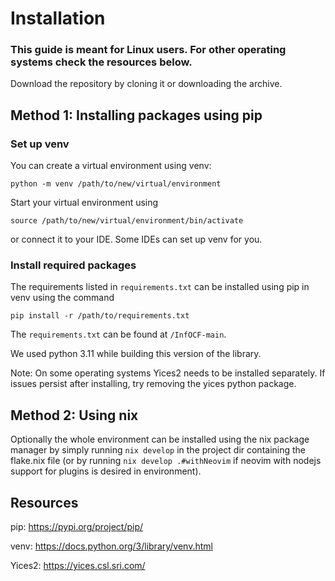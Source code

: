 # Installation

### This guide is meant for Linux users. For other operating systems check the resources below.

Download the repository by cloning it or downloading the archive.

## Method 1: Installing packages using pip

### Set up venv
You can create a virtual environment using venv:
```
python -m venv /path/to/new/virtual/environment
```
Start your virtual environment using
```
source /path/to/new/virtual/environment/bin/activate
```
or connect it to your IDE. Some IDEs can set up venv for you.

### Install required packages

The requirements listed in `requirements.txt` can be installed using pip in venv using the command

```
pip install -r /path/to/requirements.txt
```

The `requirements.txt` can be found at `/InfOCF-main`.

We used python 3.11 while building this version of the library.

Note: On some operating systems Yices2 needs to be installed separately. If issues persist after installing, try removing the yices python package.

## Method 2: Using nix
Optionally the whole environment can be installed using the nix package manager by simply running `nix develop` in the project dir containing the flake.nix file (or by running `nix develop .#withNeovim` if neovim with nodejs support for plugins is desired in environment).

## Resources
pip: https://pypi.org/project/pip/

venv: https://docs.python.org/3/library/venv.html

Yices2: https://yices.csl.sri.com/
